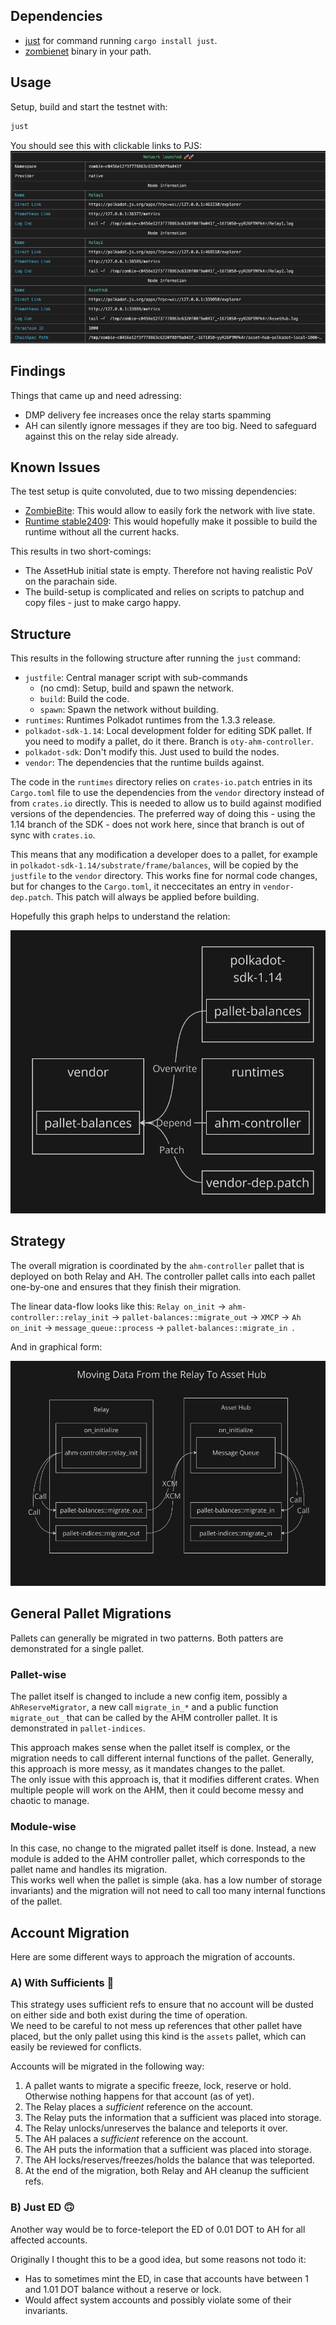 ## Dependencies

- [just](https://github.com/casey/just) for command running `cargo install just`.
- [zombienet](https://github.com/paritytech/zombienet/releases/) binary in your path.

## Usage

Setup, build and start the testnet with:

```sh
just
```

You should see this with clickable links to PJS:
![img](./.assets/spawned.png)

## Findings

Things that came up and need adressing:
- DMP delivery fee increases once the relay starts spamming
- AH can silently ignore messages if they are too big. Need to safeguard against this on the relay side already.

## Known Issues

The test setup is quite convoluted, due to two missing dependencies:
- [ZombieBite](https://github.com/pepoviola/zombie-bite): This would allow to easily fork the network with live state.
- [Runtime stable2409](https://github.com/polkadot-fellows/runtimes/pull/490): This would hopefully make it possible to build the runtime without all the current hacks.

This results in two short-comings:
- The AssetHub initial state is empty. Therefore not having realistic PoV on the parachain side.
- The build-setup is complicated and relies on scripts to patchup and copy files - just to make cargo happy.

## Structure

This results in the following structure after running the `just` command:
- `justfile`: Central manager script with sub-commands
	- (no cmd): Setup, build and spawn the network.
	- `build`: Build the code.
	- `spawn`: Spawn the network without building.
- `runtimes`: Runtimes Polkadot runtimes from the 1.3.3 release.
- `polkadot-sdk-1.14`: Local development folder for editing SDK pallet. If you need to modify a pallet, do it there. Branch is `oty-ahm-controller`.
- `polkadot-sdk`: Don't modify this. Just used to build the nodes.
- `vendor`: The dependencies that the runtime builds against.

The code in the `runtimes` directory relies on `crates-io.patch` entries in its `Cargo.toml` file to use the dependencies from the `vendor` directory instead of from `crates.io` directly. This is needed to allow us to build against modified versions of the dependencies. The preferred way of doing this - using the 1.14 branch of the SDK - does not work here, since that branch is out of sync with `crates.io`.

This means that any modification a developer does to a pallet, for example in `polkadot-sdk-1.14/substrate/frame/balances`, will be copied by the `justfile` to the `vendor` directory. This works fine for normal code changes, but for changes to the `Cargo.toml`, it neccecitates an entry in `vendor-dep.patch`. This patch will always be applied before building.

Hopefully this graph helps to understand the relation:

![setup](.assets/setup.png)

## Strategy

The overall migration is coordinated by the `ahm-controller` pallet that is deployed on both Relay and AH. The controller pallet calls into each pallet one-by-one and ensures that they finish their migration.

The linear data-flow looks like this:
`Relay on_init` -> `ahm-controller::relay_init` -> `pallet-balances::migrate_out` -> `XMCP` -> `Ah on_init` -> `message_queue::process` -> `pallet-balances::migrate_in `.

And in graphical form:

![data-flow](.assets/data-flow.png)

## General Pallet Migrations

Pallets can generally be migrated in two patterns. Both patters are demonstrated for a single pallet.

### Pallet-wise

The pallet itself is changed to include a new config item, possibly a `AhReserveMigrator`, a new call `migrate_in_*` and a public function `migrate_out_` that can be called by the AHM controller pallet. It is demonstrated in `pallet-indices`.

This approach makes sense when the pallet itself is complex, or the migration needs to call different internal functions of the pallet. Generally, this approach is more messy, as it mandates changes to the pallet.  
The only issue with this approach is, that it modifies different crates. When multiple people will work on the AHM, then it could become messy and chaotic to manage.

### Module-wise

In this case, no change to the migrated pallet itself is done. Instead, a new module is added to the AHM controller pallet, which corresponds to the pallet name and handles its migration.  
This works well when the pallet is simple (aka. has a low number of storage invariants) and the migration will not need to call too many internal functions of the pallet.

## Account Migration

Here are some different ways to approach the migration of accounts.

### A) With Sufficients 🙂

This strategy uses sufficient refs to ensure that no account will be dusted on either side and both exist during the time of operation.  
We need to be careful to not mess up references that other pallet have placed, but the only pallet using this kind is the `assets` pallet, which can easily be reviewed for conflicts.

Accounts will be migrated in the following way:
1. A pallet wants to migrate a specific freeze, lock, reserve or hold. Otherwise nothing happens for that account (as of yet).
2. The Relay places a *sufficient* reference on the account.
3. The Relay puts the information that a sufficient was placed into storage.
4. The Relay unlocks/unreserves the balance and teleports it over.
5. The AH palaces a *sufficient* reference on the account.
6. The AH puts the information that a sufficient was placed into storage.
7. The AH locks/reserves/freezes/holds the balance that was teleported.
8. At the end of the migration, both Relay and AH cleanup the sufficient refs.

### B) Just ED 🙃

Another way would be to force-teleport the ED of 0.01 DOT to AH for all affected accounts.

Originally I thought this to be a good idea, but some reasons not todo it:
- Has to sometimes mint the ED, in case that accounts have between 1 and 1.01 DOT balance without a reserve or lock.
- Would affect system accounts and possibly violate some of their invariants.
